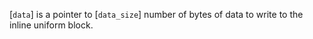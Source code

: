[`data`] is a pointer to [`data_size`] number of bytes of data to
write to the inline uniform block.